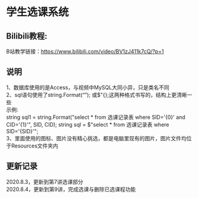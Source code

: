 # 学生选课系统  
## Bilibili教程:  
B站教学链接：https://www.bilibili.com/video/BV1zJ411k7cQ/?p=1  
## 说明
1、数据库使用的是Access，与视频中MySQL大同小异，只是类名不同  
2、sql语句使用了string.Format(“”); 或$"{};这两种格式书写的，结构上更清晰一些  
示例:  
string sql1 = string.Format("select * from 选课记录表 where SID='{0}' and CID='{1}'", SID, CID);
string sql = $"select * from 选课记录表 where SID='{SID}'";  
3、里面使用的图标、图片没有精心挑选，都是电脑里现有的图片，图片文件均位于Resources文件夹内  
##  更新记录
2020.8.3，更新到第7讲选课部分  
2020.8.4，更新到第9讲，完成选课与删除已选课程功能
